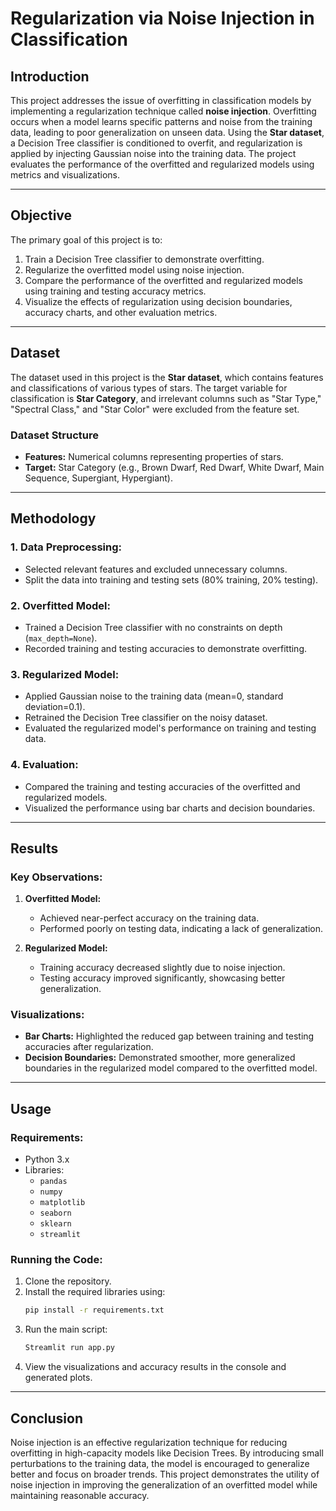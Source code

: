 # Regularization via Noise Injection in Classification

## **Introduction**

This project addresses the issue of overfitting in classification models by implementing a regularization technique called **noise injection**. Overfitting occurs when a model learns specific patterns and noise from the training data, leading to poor generalization on unseen data. Using the **Star dataset**, a Decision Tree classifier is conditioned to overfit, and regularization is applied by injecting Gaussian noise into the training data. The project evaluates the performance of the overfitted and regularized models using metrics and visualizations.

---

## **Objective**

The primary goal of this project is to:

1. Train a Decision Tree classifier to demonstrate overfitting.
2. Regularize the overfitted model using noise injection.
3. Compare the performance of the overfitted and regularized models using training and testing accuracy metrics.
4. Visualize the effects of regularization using decision boundaries, accuracy charts, and other evaluation metrics.

---

## **Dataset**

The dataset used in this project is the **Star dataset**, which contains features and classifications of various types of stars. The target variable for classification is **Star Category**, and irrelevant columns such as "Star Type," "Spectral Class," and "Star Color" were excluded from the feature set.

### Dataset Structure

- **Features:** Numerical columns representing properties of stars.
- **Target:** Star Category (e.g., Brown Dwarf, Red Dwarf, White Dwarf, Main Sequence, Supergiant, Hypergiant).

---

## **Methodology**

### 1. **Data Preprocessing:**

- Selected relevant features and excluded unnecessary columns.
- Split the data into training and testing sets (80% training, 20% testing).

### 2. **Overfitted Model:**

- Trained a Decision Tree classifier with no constraints on depth (`max_depth=None`).
- Recorded training and testing accuracies to demonstrate overfitting.

### 3. **Regularized Model:**

- Applied Gaussian noise to the training data (mean=0, standard deviation=0.1).
- Retrained the Decision Tree classifier on the noisy dataset.
- Evaluated the regularized model's performance on training and testing data.

### 4. **Evaluation:**

- Compared the training and testing accuracies of the overfitted and regularized models.
- Visualized the performance using bar charts and decision boundaries.

---

## **Results**

### Key Observations:

1. **Overfitted Model:**

   - Achieved near-perfect accuracy on the training data.
   - Performed poorly on testing data, indicating a lack of generalization.
2. **Regularized Model:**

   - Training accuracy decreased slightly due to noise injection.
   - Testing accuracy improved significantly, showcasing better generalization.

### Visualizations:

- **Bar Charts:** Highlighted the reduced gap between training and testing accuracies after regularization.
- **Decision Boundaries:** Demonstrated smoother, more generalized boundaries in the regularized model compared to the overfitted model.

---

## **Usage**

### Requirements:

- Python 3.x
- Libraries:
  - `pandas`
  - `numpy`
  - `matplotlib`
  - `seaborn`
  - `sklearn`
  - `streamlit`

### Running the Code:

1. Clone the repository.
2. Install the required libraries using:
   ```bash
   pip install -r requirements.txt
   ```
3. Run the main script:
   ```bash
   Streamlit run app.py
   ```
4. View the visualizations and accuracy results in the console and generated plots.

---

## **Conclusion**

Noise injection is an effective regularization technique for reducing overfitting in high-capacity models like Decision Trees. By introducing small perturbations to the training data, the model is encouraged to generalize better and focus on broader trends. This project demonstrates the utility of noise injection in improving the generalization of an overfitted model while maintaining reasonable accuracy.
